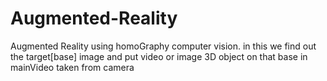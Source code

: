 # Augmented-Reality
Augmented Reality using homoGraphy computer vision. in this we find out the target[base] image and put video or image 3D object on that base in mainVideo taken from camera 
